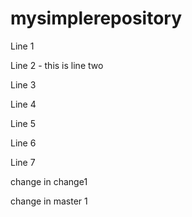 # mysimplerepository

Line 1


Line 2 - this is line two


Line 3

Line 4

Line 5


Line 6





Line 7


change in change1

change in master 1


